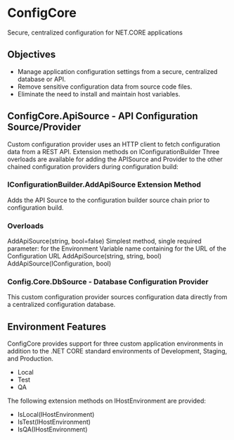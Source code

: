 # ConfigCore
Secure, centralized configuration for NET.CORE applications

## Objectives
* Manage application configuration settings from a secure, centralized database or API.
* Remove sensitive configuration data from source code files.
* Eliminate the need to install and maintain host variables.


## ConfigCore.ApiSource - API Configuration Source/Provider
Custom configuration provider uses an HTTP client to fetch configuration data from a REST API.
Extension methods on IConfigurationBuilder
Three overloads are available for adding the APISource and Provider to the other chained configuration providers during configuration build:
### IConfigurationBuilder.AddApiSource Extension Method
Adds the API Source to the configuration builder source chain prior to configuration build.

### Overloads
 AddApiSource(string, bool=false)      Simplest method, single required parameter: for the Environment Variable name containing 
                                        for the URL of the Configuration URL
 AddApiSource(string, string, bool)
 AddApiSource(IConfiguration, bool) 


### Config.Core.DbSource - Database Configuration Provider
This custom configuration provider sources configuration data directly from a centralized configuration database.

## Environment Features
ConfigCore provides support for three custom application environments in addition to the .NET CORE standard environments of Development, Staging, and Production. 
* Local
* Test
* QA

The following extension methods on IHostEnvironment are provided:
*	IsLocal(IHostEnvironment)
*	IsTest(IHostEnvironment)
*	IsQA(IHostEnvironment)
